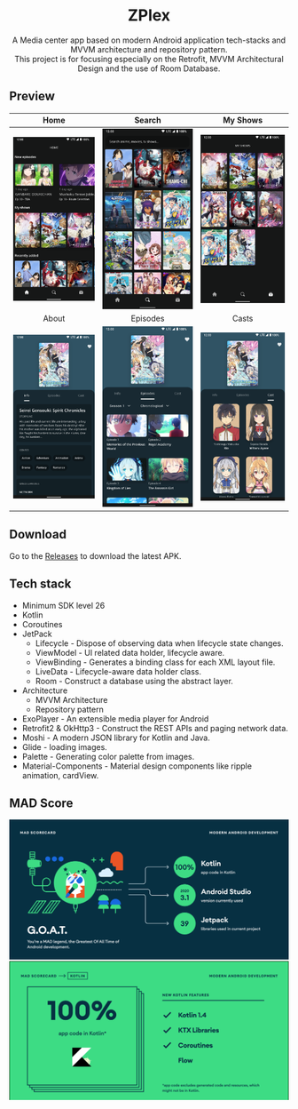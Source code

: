 <h1 align="center">ZPlex</h1>
<p align="center">  
A Media center app based on modern Android application tech-stacks and MVVM architecture and repository pattern.
<br>
This project is for focusing especially on the Retrofit, MVVM Architectural Design and the use of Room Database.
</p>

## Preview

Home|Search|My Shows
:-----:|:--------------:|:-----------:|
![Home](/images/home.png)|![Search](/images/search.png)|![My Shows](/images/my_shows.png)
About|Episodes|Casts
![About](/images/about.png)|![Episodes](/images/episodes.png)|![Casts](/images/casts.png)

## Download

Go to the [Releases](https://github.com/itsZECHS/ZPlex/releases) to download the latest APK.

## Tech stack

- Minimum SDK level 26
- Kotlin
- Coroutines
- JetPack
    - Lifecycle - Dispose of observing data when lifecycle state changes.
    - ViewModel - UI related data holder, lifecycle aware.
    - ViewBinding - Generates a binding class for each XML layout file.
    - LiveData - Lifecycle-aware data holder class.
    - Room - Construct a database using the abstract layer.
- Architecture
    - MVVM Architecture
    - Repository pattern
- ExoPlayer - An extensible media player for Android
- Retrofit2 & OkHttp3 - Construct the REST APIs and paging network data.
- Moshi - A modern JSON library for Kotlin and Java.
- Glide - loading images.
- Palette - Generating color palette from images.
- Material-Components - Material design components like ripple animation, cardView.

## MAD Score

<img src="/images/summary.png"/>
<img src="/images/kotlin.png"/>
